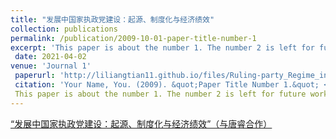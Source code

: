 ```yaml
---
title: "发展中国家执政党建设：起源、制度化与经济绩效"
collection: publications
permalink: /publication/2009-10-01-paper-title-number-1
excerpt: 'This paper is about the number 1. The number 2 is left for future work.'
 date: 2021-04-02
venue: 'Journal 1'
 paperurl: 'http://liliangtian11.github.io/files/Ruling-party_Regime_in_Developing_Countries.pdf'
 citation: 'Your Name, You. (2009). &quot;Paper Title Number 1.&quot; <i>Journal 1</i>. 1(1).'
 This paper is about the number 1. The number 2 is left for future work.
---
```


[“发展中国家执政党建设：起源、制度化与经济绩效”（与唐睿合作）](http://liliangtian11.github.io/files/Ruling-party_Regime_in_Developing_Countries.pdf)


